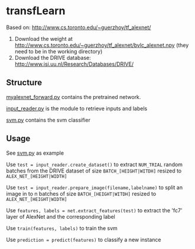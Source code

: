# transfLearn

Based on: http://www.cs.toronto.edu/~guerzhoy/tf_alexnet/

1. Download the weight at http://www.cs.toronto.edu/~guerzhoy/tf_alexnet/bvlc_alexnet.npy (they need to be in the working directory)
2. Download the DRIVE database: http://www.isi.uu.nl/Research/Databases/DRIVE/

## Structure
[myalexnet_forward.py](https://github.com/AldoMarzullo/transfLearn/blob/master/transferLearn/myalexnet_forward.py) contains the pretrained network.

[input_reader.py](https://github.com/AldoMarzullo/transfLearn/blob/master/transferLearn/input_reader.py) is the module to retrieve inputs and labels

[svm.py](https://github.com/AldoMarzullo/transfLearn/blob/master/transferLearn/svm.py) contains the svm classifier

## Usage
See [svm.py](https://github.com/AldoMarzullo/transfLearn/blob/master/transferLearn/svm.py) as example

Use
`test = input_reader.create_dataset()` to extract `NUM_TRIAL` random batches from the DRIVE dataset of size `BATCH_[HEIGHT|WITDH]` resized to `ALEX_NET_[HEIGHT|WIDTH]`

Use
`test = input_reader.prepare_image(filename,labelname)` to split an image in to n batches of size `BATCH_[HEIGHT|WITDH]` resized to `ALEX_NET_[HEIGHT|WIDTH]`

Use
 `features, labels = net.extract_features(test)` to extract the 'fc7' layer of AlexNet and the corresponding label
 
Use
 `train(features, labels)` to train the svm
 
Use
 `prediction = predict(features)` to classify a new instance
